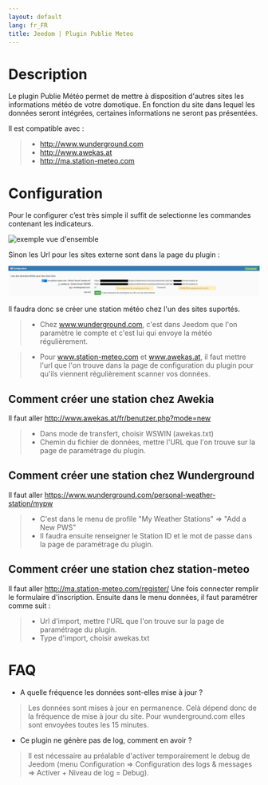 ```yaml
---
layout: default
lang: fr_FR
title: Jeedom | Plugin Publie Meteo
---
```


# Description

Le plugin Publie Météo permet de mettre à disposition d'autres sites les informations météo de votre domotique.
En fonction du site dans lequel les données seront intégrées, certaines informations ne seront pas présentées.

Il est compatible avec :

>- <a href="http://www.wunderground.com">http://www.wunderground.com</a>
>- <a href="http://www.awekas.at">http://www.awekas.at</a>
>- <a href="http://ma.station-meteo.com">http://ma.station-meteo.com</a>

# Configuration

Pour le configurer c’est très simple il suffit de selectionne les commandes contenant les indicateurs.

![exemple vue d'ensemble](../images/publiemeteo_screenshot2.jpg)

Sinon les Url pour les sites externe sont dans la page du plugin :

![exemple vue d'ensemble](../images/publiemeteo_screenshot1.png)


Il faudra donc se créer une station météo chez l'un des sites suportés.

>- Chez www.wunderground.com, c'est dans Jeedom que l'on paramètre le compte et c'est lui qui envoye la météo régulièrement.

>- Pour www.station-meteo.com et www.awekas.at, il faut mettre l'url que l'on trouve dans la page de configuration du plugin pour qu'ils viennent régulièrement scanner vos données.

## Comment créer une station chez Awekia
Il faut aller <a href="http://www.awekas.at/fr/benutzer.php?mode=new">http://www.awekas.at/fr/benutzer.php?mode=new</a>

>- Dans mode de transfert, choisir WSWIN (awekas.txt)
>- Chemin du fichier de données, mettre l'URL que l'on trouve sur la page de paramétrage du plugin.

## Comment créer une station chez Wunderground
Il faut aller <a href="https://www.wunderground.com/personal-weather-station/mypw">https://www.wunderground.com/personal-weather-station/mypw</a>

>- C'est dans le menu de profile "My Weather Stations" => "Add a New PWS"
>- Il faudra ensuite renseigner le Station ID et le mot de passe dans la page de paramétrage du plugin.

## Comment créer une station chez station-meteo
Il faut aller <a href="http://ma.station-meteo.com/register/">http://ma.station-meteo.com/register/</a>
Une fois connecter remplir le formulaire d'inscription. Ensuite dans le menu données, il faut paramétrer comme suit :

>- Url d'import, mettre l'URL que l'on trouve sur la page de paramétrage du plugin.
>- Type d'import, choisir awekas.txt

# FAQ

- A quelle fréquence les données sont-elles mise à jour ?
>Les données sont mises à jour en permanence. Celà dépend donc de la fréquence de mise à jour du site.
>Pour wunderground.com elles sont envoyées toutes les 15 minutes.

- Ce plugin ne génère pas de log, comment en avoir ?
>Il est nécessaire au préalable d'activer temporairement le debug de Jeedom (menu Configuration => Configuration des logs & messages => Activer + Niveau de log = Debug).

